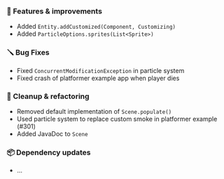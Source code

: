 ### 🚀 Features & improvements

- Added `Entity.addCustomized(Component, Customizing)`
- Added `ParticleOptions.sprites(List<Sprite>)`

### 🪛 Bug Fixes

- Fixed `ConcurrentModificationException` in particle system
- Fixed crash of platformer example app when player dies

### 🧽 Cleanup & refactoring

- Removed default implementation of `Scene.populate()`
- Used particle system to replace custom smoke in platformer example (#301)
- Added JavaDoc to `Scene`

### 📦 Dependency updates

- ...
